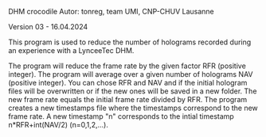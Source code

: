 DHM crocodile
Autor: tonreg, team UMI, CNP-CHUV Lausanne
 
Version 03 - 16.04.2024

This program is used to reduce the number of holograms recorded during an experience with a LynceeTec DHM.
 
The program will reduce the frame rate by the given factor RFR (positive integer).
The program will average over a given number of holograms NAV (positive integer).
You can chose RFR and NAV and if the initial hologram files will be overwritten or if the new ones will be saved in a new folder.
The new frame rate equals the initial frame rate divided by RFR.
The program creates a new timestamps file where the timestamps correspond to the new frame rate. A new timestamp "n" corresponds to the intial timestamp n*RFR+int(NAV/2) (n=0,1,2,...).
